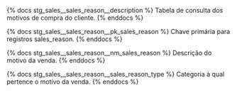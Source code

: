 {% docs stg_sales__sales_reason__description %}
Tabela de consulta dos motivos de compra do cliente.
{% enddocs %}

{% docs stg_sales__sales_reason__pk_sales_reason %}
Chave primária para registros sales_reason.
{% enddocs %}

{% docs stg_sales__sales_reason__nm_sales_reason %}
Descrição do motivo da venda.
{% enddocs %}

{% docs stg_sales__sales_reason__sales_reason_type %}
Categoria à qual pertence o motivo da venda.
{% enddocs %}
